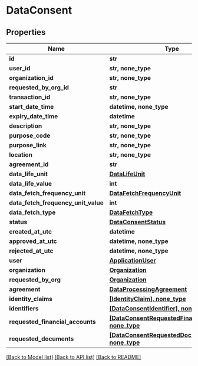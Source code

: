 # DataConsent


## Properties
Name | Type | Description | Notes
------------ | ------------- | ------------- | -------------
**id** | **str** |  | [optional] 
**user_id** | **str, none_type** |  | [optional] 
**organization_id** | **str, none_type** |  | [optional] 
**requested_by_org_id** | **str** |  | [optional] 
**transaction_id** | **str, none_type** |  | [optional] 
**start_date_time** | **datetime, none_type** |  | [optional] 
**expiry_date_time** | **datetime** |  | [optional] 
**description** | **str, none_type** |  | [optional] 
**purpose_code** | **str, none_type** |  | [optional] 
**purpose_link** | **str, none_type** |  | [optional] 
**location** | **str, none_type** |  | [optional] 
**agreement_id** | **str** |  | [optional] 
**data_life_unit** | [**DataLifeUnit**](DataLifeUnit.md) |  | [optional] 
**data_life_value** | **int** |  | [optional] 
**data_fetch_frequency_unit** | [**DataFetchFrequencyUnit**](DataFetchFrequencyUnit.md) |  | [optional] 
**data_fetch_frequency_unit_value** | **int** |  | [optional] 
**data_fetch_type** | [**DataFetchType**](DataFetchType.md) |  | [optional] 
**status** | [**DataConsentStatus**](DataConsentStatus.md) |  | [optional] 
**created_at_utc** | **datetime** |  | [optional] 
**approved_at_utc** | **datetime, none_type** |  | [optional] 
**rejected_at_utc** | **datetime, none_type** |  | [optional] 
**user** | [**ApplicationUser**](ApplicationUser.md) |  | [optional] 
**organization** | [**Organization**](Organization.md) |  | [optional] 
**requested_by_org** | [**Organization**](Organization.md) |  | [optional] 
**agreement** | [**DataProcessingAgreement**](DataProcessingAgreement.md) |  | [optional] 
**identity_claims** | [**[IdentityClaim], none_type**](IdentityClaim.md) |  | [optional] 
**identifiers** | [**[DataConsentIdentifier], none_type**](DataConsentIdentifier.md) |  | [optional] 
**requested_financial_accounts** | [**[DataConsentRequestedFinancialAccount], none_type**](DataConsentRequestedFinancialAccount.md) |  | [optional] 
**requested_documents** | [**[DataConsentRequestedDocument], none_type**](DataConsentRequestedDocument.md) |  | [optional] 

[[Back to Model list]](../README.md#documentation-for-models) [[Back to API list]](../README.md#documentation-for-api-endpoints) [[Back to README]](../README.md)


